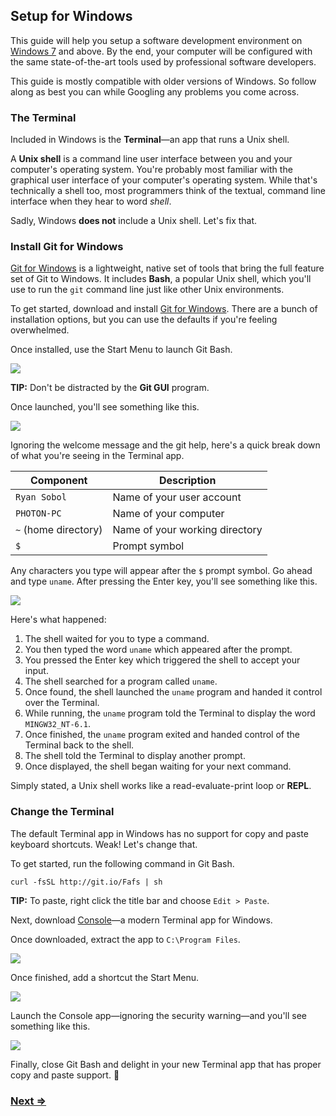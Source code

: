 Setup for Windows
-----------------

This guide will help you setup a software development environment on [Windows 7](http://windows.microsoft.com/en-us/windows/home) and above. By the end, your computer will be configured with the same state-of-the-art tools used by professional software developers.

This guide is mostly compatible with older versions of Windows. So follow along as best you can while Googling any problems you come across.


### The Terminal

Included in Windows is the **Terminal**—an app that runs a Unix shell.

A **Unix shell** is a command line user interface between you and your computer's operating system. You're probably most familiar with the graphical user interface of your computer's operating system. While that's technically a shell too, most programmers think of the textual, command line interface when they hear to word _shell_.

Sadly, Windows **does not** include a Unix shell. Let's fix that.


### Install Git for Windows

[Git for Windows](http://msysgit.github.io/) is a lightweight, native set of tools that bring the full feature set of Git to Windows. It includes **Bash**, a popular Unix shell, which you'll use to run the `git` command line just like other Unix environments.

To get started, download and install [Git for Windows](http://msysgit.github.io/). There are a bunch of installation options, but you can use the defaults if you're feeling overwhelmed.

Once installed, use the Start Menu to launch Git Bash.

![](https://i.imgur.com/9CKUGs5.png)

**TIP:** Don't be distracted by the **Git GUI** program.

Once launched, you'll see something like this.

![](https://i.imgur.com/hyjvQkW.png)

Ignoring the welcome message and the git help, here's a quick break down of what you're seeing in the Terminal app.

| Component             | Description                            |
| --------------------- | -------------------------------------- |
| `Ryan Sobol`          | Name of your user account              |
| `PHOTON-PC`           | Name of your computer                  |
| `~` (home directory)  | Name of your working directory         |
| `$`                   | Prompt symbol                          |

Any characters you type will appear after the `$` prompt symbol. Go ahead and type `uname`. After pressing the Enter key, you'll see something like this.

![](https://imgur.com/muRRwcK.png)

Here's what happened:

1. The shell waited for you to type a command.
1. You then typed the word `uname` which appeared after the prompt.
1. You pressed the Enter key which triggered the shell to accept your input.
1. The shell searched for a program called `uname`.
1. Once found, the shell launched the `uname` program and handed it control over the Terminal.
1. While running, the `uname` program told the Terminal to display the word `MINGW32_NT-6.1`.
1. Once finished, the `uname` program exited and handed control of the Terminal back to the shell.
1. The shell told the Terminal to display another prompt.
1. Once displayed, the shell began waiting for your next command.

Simply stated, a Unix shell works like a read-evaluate-print loop or **REPL**.


### Change the Terminal

The default Terminal app in Windows has no support for copy and paste keyboard shortcuts. Weak! Let's change that.

To get started, run the following command in Git Bash.

```
curl -fsSL http://git.io/Fafs | sh
```

**TIP:** To paste, right click the title bar and choose `Edit > Paste`.

Next, download [Console](http://sourceforge.net/projects/console/)—a modern Terminal app for Windows.

Once downloaded, extract the app to `C:\Program Files`.

![](https://i.imgur.com/YQwoRp5.png)

Once finished, add a shortcut the Start Menu.

![](https://i.imgur.com/KzFbpDI.png)

Launch the Console app—ignoring the security warning—and you'll see something like this.

![](https://i.imgur.com/Ip6ulxi.png)

Finally, close Git Bash and delight in your new Terminal app that has proper copy and paste support. :tada:


### [Next ⇒](2_sublime_text.md)

